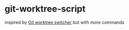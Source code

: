 # git-worktree-script
inspired by [Git worktree switcher](https://github.com/yankeexe/git-worktree-switcher)
but with more commands
